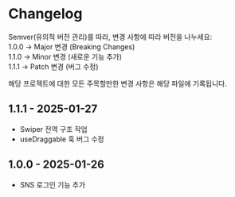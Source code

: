# Changelog

Semver(유의적 버전 관리)를 따라, 변경 사항에 따라 버전을 나누세요:\
1.0.0 → Major 변경 (Breaking Changes)\
1.1.0 → Minor 변경 (새로운 기능 추가)\
1.1.1 → Patch 변경 (버그 수정)

해당 프로젝트에 대한 모든 주목할만한 변경 사항은 해당 파일에 기록됩니다.

## 1.1.1 - 2025-01-27

- Swiper 전역 구조 작업
- useDraggable 훅 버그 수정

## 1.0.0 - 2025-01-26

- SNS 로그인 기능 추가
